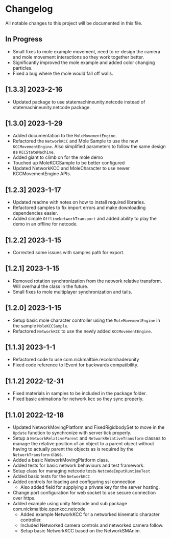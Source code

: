 # Changelog

All notable changes to this project will be documented in this file.

## In Progress

* Small fixes to mole example movement, need to re-design the camera and mole
    movement interactions so they work together better.
* Significantly improved the mole example and added color changing particles.
* Fixed a bug where the mole would fall off walls.

## [1.3.3] 2023-2-16

* Updated package to use statemachineunity.netcode instead of statemachineunity.netcode
    package.

## [1.3.0] 2023-1-29

* Added documentation to the `MoleMovementEngine`.
* Refactored the `NetworkKCC` and Mole Sample to use the new `KCCMovementEngine`.
    Also simplified parameters to follow the same design as `KCCStateMachine`.
* Added giant to climb on for the mole demo
* Touched up MoleKCCSample to be better configured
* Updated NetworkKCC and MoleCharacter to use newer KCCMovementEngine APIs.

## [1.2.3] 2023-1-17

* Updated readme with notes on how to install required libraries.
* Refactored samples to fix import errors and make downloading dependencies
    easier.
* Added simple `OfflineNetworkTransport` and added ability to play
    the demo in an offline for netcode.

## [1.2.2] 2023-1-15

* Corrected some issues with samples path for export.

## [1.2.1] 2023-1-15

* Removed rotation synchronization from the network relative transform.
    Will overhaul the class in the future.
* Small fixes to mole multiplayer synchronization and tails.

## [1.2.0] 2023-1-15

* Setup basic mole character controller using the `MoleMovementEngine`
    in the sample `MoleKCCSample`.
* Refactored `NetworkKCC` to use the newly added `KCCMovementEngine`.

## [1.1.3] 2023-1-1

* Refactored code to use com.nickmaltbie.recolorshaderunity
* Fixed code reference to IEvent for backwards compatibility.

## [1.1.2] 2022-12-31

* Fixed materials in samples to be included in the package folder.
* Fixed basic animations for network kcc so they sync properly.

## [1.1.0] 2022-12-18

* Updated NetworkMovingPlatform and FixedRigidbodySet to move in the `Update`
    function to synchronize with server tick properly.
* Setup a `NetworkRelativeParent` and `NetworkRelativeTransform` classes
    to manage the relative position of an object to a parent object
    without having to actually parent the objects as is required
    by the `NetworkTransform` class.
* Added a basic NetworkMovingPlatform class.
* Added tests for basic network behaviours and test framework.
* Setup class for managing netcode tests `NetcodeInputRuntimeTest`
* Added basic tests for the `NetworkKCC`
* Added controls for loading and configuring ssl connection
    * Also added field for supplying a private key for the server hosting.
* Change port configuration for web socket to use secure connection over https.
* Added example using unity Netcode and sub package com.nickmaltbie.openkcc.netcode
    * Added example NetworkKCC for a networked kinematic character controller.
    * Included Networked camera controls and networked camera follow.
    * Setup basic NetworkKCC based on the NetworkSMAnim.
